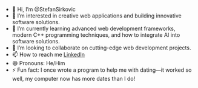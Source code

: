 - 👋 Hi, I’m @StefanSirkovic
- 👀 I’m interested in creative web applications and building innovative software solutions.
- 🌱 I’m currently learning advanced web development frameworks, modern C++ programming techniques, and how to integrate AI into software solutions.
- 💞️ I’m looking to collaborate on cutting-edge web development projects.
- 📫 How to reach me [LinkedIn](https://www.linkedin.com/in/stefansirkovic/)
- 😄 Pronouns: He/Him
- ⚡ Fun fact: I once wrote a program to help me with dating—it worked so well, my computer now has more dates than I do!

<!---
StefanSirkovic/StefanSirkovic is a ✨ special ✨ repository because its `README.md` (this file) appears on your GitHub profile.
You can click the Preview link to take a look at your changes.
--->
